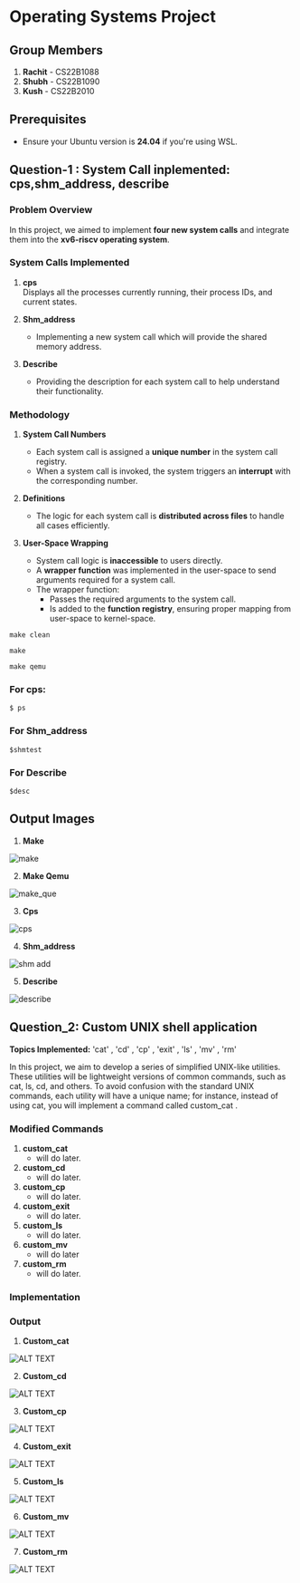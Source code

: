 # Operating Systems Project

## Group Members
1. **Rachit** - CS22B1088  
2. **Shubh** - CS22B1090  
3. **Kush** - CS22B2010   

## Prerequisites
- Ensure your Ubuntu version is **24.04** if you're using WSL.

## Question-1 : System Call inplemented: cps,shm_address, describe

### Problem Overview
In this project, we aimed to implement **four new system calls** and integrate them into the **xv6-riscv operating system**.

### System Calls Implemented
1. **cps**  
   Displays all the processes currently running, their process IDs, and current states.

2. **Shm_address**  
   - Implementing a new system call which will provide the shared memory address.  
   
3. **Describe**  
   - Providing the description for each system call to help understand their functionality.
  



### Methodology
1. **System Call Numbers**  
   - Each system call is assigned a **unique number** in the system call registry.  
   - When a system call is invoked, the system triggers an **interrupt** with the corresponding number.

2. **Definitions**  
   - The logic for each system call is **distributed across files** to handle all cases efficiently.

3. **User-Space Wrapping**  
   - System call logic is **inaccessible** to users directly.  
   - A **wrapper function** was implemented in the user-space to send arguments required for a system call.  
   - The wrapper function:  
     - Passes the required arguments to the system call.  
     - Is added to the **function registry**, ensuring proper mapping from user-space to kernel-space.

```
make clean
```
```
make
```
```
make qemu
```
### For cps:
```
$ ps
```
### For Shm_address
```
$shmtest
```
### For Describe
```
$desc
```

## Output Images

1. **Make**
   
![make](https://github.com/user-attachments/assets/4a69a94b-5820-4edd-a6e1-0283806b8155)

2. **Make Qemu**
   
![make_que](https://github.com/user-attachments/assets/c22d605a-ec8e-49cc-8597-8b1d4be3a7b3)

3. **Cps**
   
![cps](https://github.com/user-attachments/assets/a8a792d0-1c8a-4692-ac23-f841d13b0ff5)
 
4. **Shm_address**
   
![shm add](https://github.com/user-attachments/assets/a3c3d9d7-8256-4469-a53d-0d2b59323f7e)


5. **Describe**
    
![describe](https://github.com/user-attachments/assets/0d63d3f1-dad6-4a78-8af1-d16a4474f0d2)




## Question_2: Custom UNIX shell application
**Topics Implemented:**  'cat' , 'cd' , 'cp' , 'exit' , 'ls' , 'mv' , 'rm'

In this project, we aim to develop a series of simplified UNIX-like utilities.
These utilities will be lightweight versions of common commands, such as cat,
ls, cd, and others. To avoid confusion with the standard UNIX commands, each
utility will have a unique name; for instance, instead of using cat, you will
implement a command called custom_cat .

### Modified Commands
1. **custom_cat**
   - will do later.
2. **custom_cd**
   - will do later.
3. **custom_cp**
   - will do later.
4. **custom_exit**
   - will do later.
5. **custom_ls**
   - will do later.
6. **custom_mv**
   - will do later
7. **custom_rm**
   - will do later.

### Implementation

### Output
1. **Custom_cat**
   
![ALT TEXT](images/thread_create.png)

2. **Custom_cd**

![ALT TEXT](images/thread_create.png)

3. **Custom_cp**

![ALT TEXT](images/thread_create.png)

4. **Custom_exit**

![ALT TEXT](images/thread_create.png)

5. **Custom_ls**

![ALT TEXT](images/thread_create.png)

6. **Custom_mv**

![ALT TEXT](images/thread_create.png)

7. **Custom_rm**

![ALT TEXT](images/thread_create.png)
   



   
